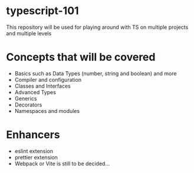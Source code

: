 # typescript-101
This repository will be used for playing around with TS on multiple projects and multiple levels

# Concepts that will be covered
* Basics such as Data Types (number, string and boolean) and more
* Compiler and configuration
* Classes and Interfaces
* Advanced Types
* Generics
* Decorators
* Namespaces and modules

# Enhancers
* eslint extension
* prettier extension
* Webpack or Vite is still to be decided...

